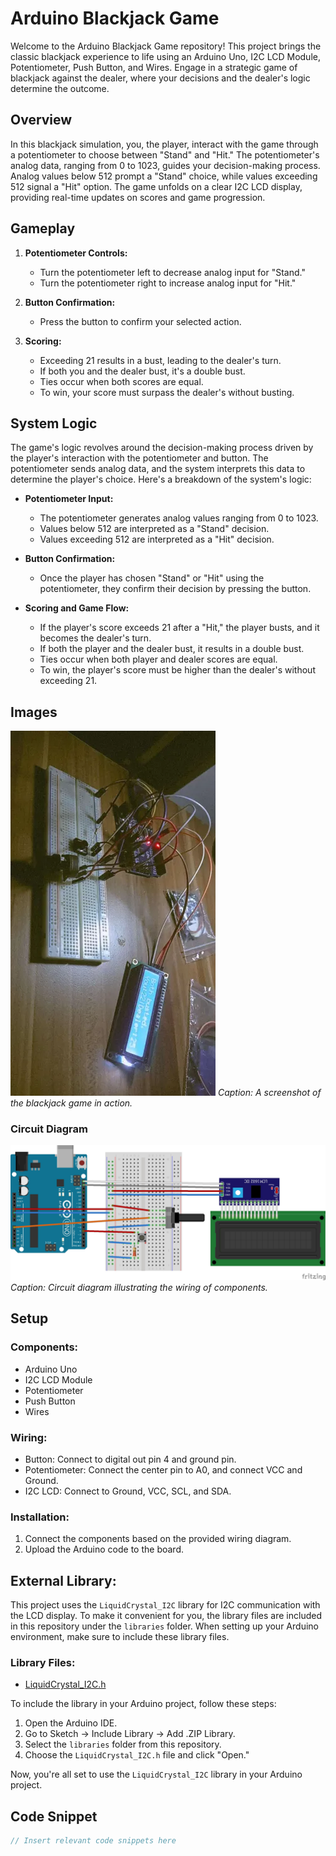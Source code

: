 # Arduino Blackjack Game

Welcome to the Arduino Blackjack Game repository! This project brings the classic blackjack experience to life using an Arduino Uno, I2C LCD Module, Potentiometer, Push Button, and Wires. Engage in a strategic game of blackjack against the dealer, where your decisions and the dealer's logic determine the outcome.

## Overview

In this blackjack simulation, you, the player, interact with the game through a potentiometer to choose between "Stand" and "Hit." The potentiometer's analog data, ranging from 0 to 1023, guides your decision-making process. Analog values below 512 prompt a "Stand" choice, while values exceeding 512 signal a "Hit" option. The game unfolds on a clear I2C LCD display, providing real-time updates on scores and game progression.

## Gameplay

1. **Potentiometer Controls:**
   - Turn the potentiometer left to decrease analog input for "Stand."
   - Turn the potentiometer right to increase analog input for "Hit."

2. **Button Confirmation:**
   - Press the button to confirm your selected action.

3. **Scoring:**
   - Exceeding 21 results in a bust, leading to the dealer's turn.
   - If both you and the dealer bust, it's a double bust.
   - Ties occur when both scores are equal.
   - To win, your score must surpass the dealer's without busting.

## System Logic

The game's logic revolves around the decision-making process driven by the player's interaction with the potentiometer and button. The potentiometer sends analog data, and the system interprets this data to determine the player's choice. Here's a breakdown of the system's logic:

- **Potentiometer Input:**
  - The potentiometer generates analog values ranging from 0 to 1023.
  - Values below 512 are interpreted as a "Stand" decision.
  - Values exceeding 512 are interpreted as a "Hit" decision.

- **Button Confirmation:**
  - Once the player has chosen "Stand" or "Hit" using the potentiometer, they confirm their decision by pressing the button.

- **Scoring and Game Flow:**
  - If the player's score exceeds 21 after a "Hit," the player busts, and it becomes the dealer's turn.
  - If both the player and the dealer bust, it results in a double bust.
  - Ties occur when both player and dealer scores are equal.
  - To win, the player's score must be higher than the dealer's without exceeding 21.

## Images

![Game Screen](assets/screenshot.jpg)
*Caption: A screenshot of the blackjack game in action.*

### Circuit Diagram

![Circuit Diagram](assets/circuit_diagram.jpg)
*Caption: Circuit diagram illustrating the wiring of components.*

## Setup

### Components:
- Arduino Uno
- I2C LCD Module
- Potentiometer
- Push Button
- Wires

### Wiring:
- Button: Connect to digital out pin 4 and ground pin.
- Potentiometer: Connect the center pin to A0, and connect VCC and Ground.
- I2C LCD: Connect to Ground, VCC, SCL, and SDA.

### Installation:
1. Connect the components based on the provided wiring diagram.
2. Upload the Arduino code to the board.

## External Library:

This project uses the `LiquidCrystal_I2C` library for I2C communication with the LCD display. To make it convenient for you, the library files are included in this repository under the `libraries` folder. When setting up your Arduino environment, make sure to include these library files.

### Library Files:

- [LiquidCrystal_I2C.h](libraries/LiquidCrystal_I2C.h)

To include the library in your Arduino project, follow these steps:

1. Open the Arduino IDE.
2. Go to Sketch -> Include Library -> Add .ZIP Library.
3. Select the `libraries` folder from this repository.
4. Choose the `LiquidCrystal_I2C.h` file and click "Open."

Now, you're all set to use the `LiquidCrystal_I2C` library in your Arduino project.

## Code Snippet

```cpp
// Insert relevant code snippets here
